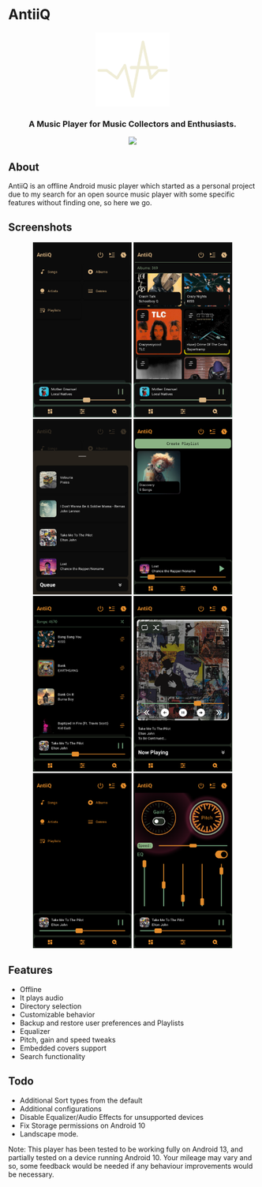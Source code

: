 # AntiiQ


<p align="center"><img src="collection/data/AntiiQ.png" width="150"></p>

<h3 align="center">A Music Player for Music Collectors and Enthusiasts.</h3>


<center><img src="https://img.shields.io/endpoint?url=https://apt.izzysoft.de/fdroid/api/v1/shield/com.coleblvck.antiiq&label=IzzyOnDroid&cacheSeconds=86400"></center>


## About

AntiiQ is an offline Android music player which started as a personal project due to my search for an open source music player with some specific features without finding one, so here we go.

## Screenshots

<p align="center">
    <img src="fastlane/metadata/android/en-US/images/phoneScreenshots/1.png" width=200>
    <img src="fastlane/metadata/android/en-US/images/phoneScreenshots/2.png" width=200>
    <img src="fastlane/metadata/android/en-US/images/phoneScreenshots/3.png" width=200>
    <img src="fastlane/metadata/android/en-US/images/phoneScreenshots/4.png" width=200>
    <img src="fastlane/metadata/android/en-US/images/phoneScreenshots/5.png" width=200>
    <img src="fastlane/metadata/android/en-US/images/phoneScreenshots/6.png" width=200>
    <img src="fastlane/metadata/android/en-US/images/phoneScreenshots/7.png" width=200>
    <img src="fastlane/metadata/android/en-US/images/phoneScreenshots/8.png" width=200>
</p>


## Features

- Offline
- It plays audio
- Directory selection
- Customizable behavior
- Backup and restore user preferences and Playlists
- Equalizer
- Pitch, gain and speed tweaks
- Embedded covers support
- Search functionality


## Todo
- Additional Sort types from the default
- Additional configurations
- Disable Equalizer/Audio Effects for unsupported devices
- Fix Storage permissions on Android 10
- Landscape mode.


Note: This player has been tested to be working fully on Android 13, and partially tested on a device running Android 10. Your mileage may vary and so, some feedback would be needed if any behaviour improvements would be necessary.